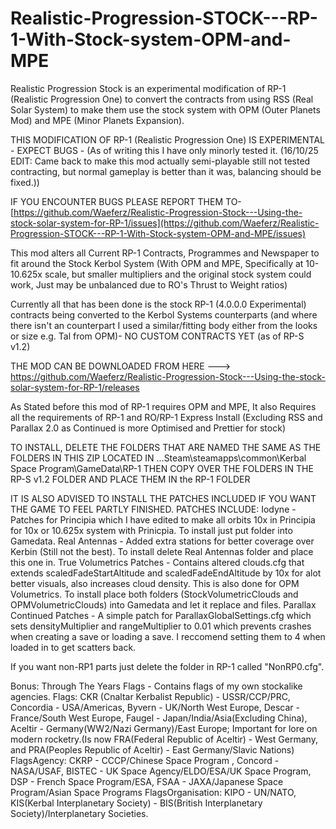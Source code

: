 # Realistic-Progression-STOCK---RP-1-With-Stock-system-OPM-and-MPE
Realistic Progression Stock is an experimental modification of RP-1 (Realistic Progression One) to convert the contracts from using RSS (Real Solar System) to make them use the stock system with OPM (Outer Planets Mod) and MPE (Minor Planets Expansion).

THIS MODIFICATION OF RP-1 (Realistic Progression One) IS EXPERIMENTAL - EXPECT BUGS - (As of writing this I have only minorly tested it. (16/10/25 EDIT: Came back to make this mod actually semi-playable still not tested contracting, but normal gameplay is better than it was, balancing should be fixed.))

IF YOU ENCOUNTER BUGS PLEASE REPORT THEM TO-[https://github.com/Waeferz/Realistic-Progression-Stock---Using-the-stock-solar-system-for-RP-1/issues](https://github.com/Waeferz/Realistic-Progression-STOCK---RP-1-With-Stock-system-OPM-and-MPE/issues)

This mod alters all Current RP-1 Contracts, Programmes and Newspaper to fit around the Stock Kerbol System (With OPM and MPE, Specifically at 10-10.625x scale, but smaller multipliers and the original stock system could work, Just may be unbalanced due to RO's Thrust to Weight ratios)

Currently all that has been done is the stock RP-1 (4.0.0.0 Experimental) contracts being converted to the Kerbol Systems counterparts (and where there isn't an counterpart I used a similar/fitting body either from the looks or size e.g. Tal from OPM)- NO CUSTOM CONTRACTS YET (as of RP-S v1.2)

THE MOD CAN BE DOWNLOADED FROM HERE ---> https://github.com/Waeferz/Realistic-Progression-Stock---Using-the-stock-solar-system-for-RP-1/releases

As Stated before this mod of RP-1 requires OPM and MPE, It also Requires all the requirements of RP-1 and RO/RP-1 Express Install (Excluding RSS and Parallax 2.0 as Continued is more Optimised and Prettier for stock)

TO INSTALL, DELETE THE FOLDERS THAT ARE NAMED THE SAME AS THE FOLDERS IN THIS ZIP LOCATED IN ...Steam\steamapps\common\Kerbal Space Program\GameData\RP-1 THEN COPY OVER THE FOLDERS IN THE RP-S v1.2 FOLDER AND PLACE THEM IN the RP-1 FOLDER

IT IS ALSO ADVISED TO INSTALL THE PATCHES INCLUDED IF YOU WANT THE GAME TO FEEL PARTLY FINISHED. PATCHES INCLUDE:
Iodyne - Patches for Principia which I have edited to make all orbits 10x in Principia for 10x or 10.625x system with Prinicpia. To install just put folder into Gamedata.
Real Antennas - Added extra stations for better coverage over Kerbin (Still not the best). To install delete Real Antennas folder and place this one in.
True Volumetrics Patches - Contains altered clouds.cfg that extends scaledFadeStartAltitude and scaledFadeEndAltitude by 10x for alot better visuals, also increases cloud density. This is also done for OPM Volumetrics. To install place both folders (StockVolumetricClouds and OPMVolumetricClouds) into Gamedata and let it replace and files.
Parallax Continued Patches - A simple patch for ParallaxGlobalSettings.cfg which sets densityMultiplier and rangeMultiplier to 0.01 which prevents crashes when creating a save or loading a save. I reccomend setting them to 4 when loaded in to get scatters back.

If you want non-RP1 parts just delete the folder in RP-1 called "NonRP0.cfg".

Bonus: Through The Years Flags - Contains flags of my own stockalike agencies.
	Flags: CKR (Cnaltar Kerbalist Republic) - USSR/CCP/PRC, Concordia - USA/Americas, Byvern - UK/North West Europe, Descar - France/South West Europe, Faugel - Japan/India/Asia(Excluding China), Aceltir - Germany(WW2/Nazi Germany)/East Europe; Important for lore on modern rocketry.(Is now FRA(Federal Republic of Aceltir) - West Germany, and PRA(Peoples Republic of Aceltir) - East Germany/Slavic Nations)
	FlagsAgency: CKRP - CCCP/Chinese Space Program , Concord - NASA/USAF, BISTEC - UK Space Agency/ELDO/ESA/UK Space Program, DSP - French Space Program/ESA, FSAA - JAXA/Japanese Space Program/Asian Space Programs
	FlagsOrganisation: KIPO - UN/NATO, KIS(Kerbal Interplanetary Society) - BIS(British Interplanetary Society)/Interplanetary Societies.
